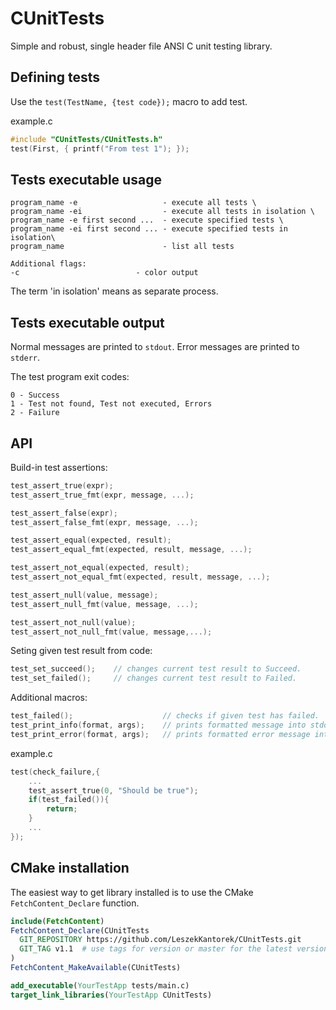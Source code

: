 # CUnitTests
Simple and robust, single header file ANSI C unit testing library.

## Defining tests
Use the `test(TestName, {test code});` macro to add test.

example.c
``` c
#include "CUnitTests/CUnitTests.h"
test(First, { printf("From test 1"); });
```

## Tests executable usage
```
program_name -e                   - execute all tests \
program_name -ei                  - execute all tests in isolation \
program_name -e first second ...  - execute specified tests \
program_name -ei first second ... - execute specified tests in isolation\
program_name                      - list all tests

Additional flags:
-c                          - color output
```
The term 'in isolation' means as separate process.

## Tests executable output
Normal messages are printed to `stdout`.
Error messages are printed to `stderr`. 

The test program exit codes:
```
0 - Success
1 - Test not found, Test not executed, Errors
2 - Failure
```

## API
Build-in test assertions: 
``` c
test_assert_true(expr);
test_assert_true_fmt(expr, message, ...);

test_assert_false(expr);								
test_assert_false_fmt(expr, message, ...);				

test_assert_equal(expected, result);	
test_assert_equal_fmt(expected, result, message, ...);	

test_assert_not_equal(expected, result);
test_assert_not_equal_fmt(expected, result, message, ...);

test_assert_null(value, message);
test_assert_null_fmt(value, message, ...);

test_assert_not_null(value);
test_assert_not_null_fmt(value, message,...);
```
Seting given test result from code:
``` c
test_set_succeed();    // changes current test result to Succeed.
test_set_failed();     // changes current test result to Failed. 
```
Additional macros:
``` c
test_failed();                    // checks if given test has failed.
test_print_info(format, args);    // prints formatted message into stdout.
test_print_error(format, args);   // prints formatted error message into stderr.
```

example.c
``` c
test(check_failure,{
    ...
    test_assert_true(0, "Should be true");
    if(test_failed()){
        return;
    }
    ...
});
```

## CMake installation
The easiest way to get library installed is to use the CMake `FetchContent_Declare` function.
``` CMake
include(FetchContent)
FetchContent_Declare(CUnitTests
  GIT_REPOSITORY https://github.com/LeszekKantorek/CUnitTests.git
  GIT_TAG v1.1  # use tags for version or master for the latest version 
)
FetchContent_MakeAvailable(CUnitTests)

add_executable(YourTestApp tests/main.c)
target_link_libraries(YourTestApp CUnitTests)
```
